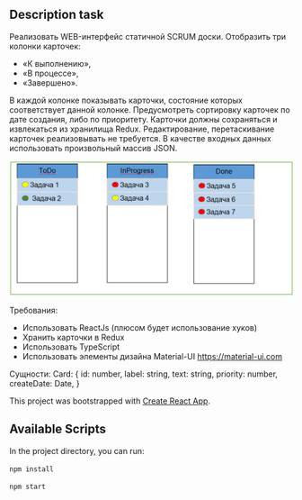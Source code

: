 ## Description task

Реализовать WEB-интерфейс статичной SCRUM доски. 
Отобразить три колонки карточек: 
- «К выполнению»,
- «В процессе», 
- «Завершено». 

В каждой колонке показывать карточки, состояние которых соответствует данной колонке. Предусмотреть сортировку карточек по дате создания, либо по приоритету. Карточки должны сохраняться и извлекаться из хранилища Redux. Редактирование, перетаскивание карточек реализовывать не требуется. В качестве входных данных использовать произвольный массив JSON.

![](public/view-task.jpg)

Требования:
- Использовать ReactJs (плюсом будет использование хуков)
- Хранить карточки в Redux
- Использовать TypeScript
- Использовать элементы дизайна Material-UI https://material-ui.com

Сущности:
	Card: {
		id: number,
		label: string,
		text: string,
		priority: number,
		createDate: Date,
  }

This project was bootstrapped with [Create React App](https://github.com/facebook/create-react-app).

## Available Scripts

In the project directory, you can run:

`npm install`

`npm start`
